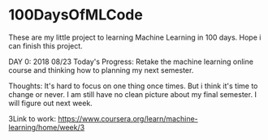 # 100DaysOfMLCode
These are my little project to learning Machine Learning in 100 days. Hope i can finish this project. 

DAY 0: 2018 08/23
Today's Progress:  Retake the machine learning online course and thinking how to planning my next semester.

Thoughts: It's hard to focus on one thing once times. But i think it's time to change or never. I am still have no clean picture about my final semester. I will figure out next week.

3Link to work: https://www.coursera.org/learn/machine-learning/home/week/3
